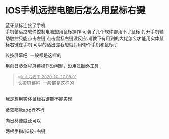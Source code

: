 # IOS手机远控电脑后怎么用鼠标右键


蓝牙鼠标连接了手机<br />
手机装远控软件控制电脑想用鼠标操作.可装了几个软件都用不了鼠标.打开手机辅助触控只能点击左键.点击鼠标右键没反应.请教下有用到的大佬怎么才能用实体鼠标右键在手机.可以的话出差我想就只用带个手机和鼠标了

长按屏幕吧&nbsp;&nbsp;一般都是这样的 

用向日葵全程屏幕操作没问题，没用过额外工具

<div class="quote"><blockquote><font size="2"><a href="https://www.hostloc.com/forum.php?mod=redirect&amp;goto=findpost&amp;pid=9357348&amp;ptid=758832" target="_blank"><font color="#999999">yjlml 发表于 2020-10-27 09:01</font></a></font><br />
长按屏幕吧&nbsp;&nbsp;一般都是这样的</blockquote></div><br />
我是想用实体鼠标右键能不能实现

微软那款app行不行

向日葵速度还可以

两根手指/长按=右键
